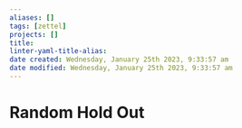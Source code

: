 ```yaml
---
aliases: []
tags: [zettel]
projects: []
title: 
linter-yaml-title-alias: 
date created: Wednesday, January 25th 2023, 9:33:57 am
date modified: Wednesday, January 25th 2023, 9:33:57 am
---
```


# Random Hold Out



